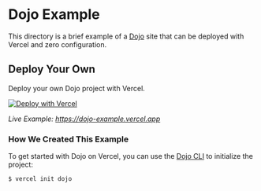 # Dojo Example

This directory is a brief example of a [Dojo](https://dojo.io) site that can be deployed with Vercel and zero configuration.

## Deploy Your Own

Deploy your own Dojo project with Vercel.

[![Deploy with Vercel](https://vercel.com/button)](https://vercel.com/import/project?template=https://github.com/vercel/vercel/tree/master/dojo)

_Live Example: https://dojo-example.vercel.app_

### How We Created This Example

To get started with Dojo on Vercel, you can use the [Dojo CLI](https://github.com/dojo/cli) to initialize the project:

```shell
$ vercel init dojo
```
